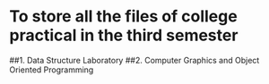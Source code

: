 # To store all the files of college practical in the third semester

##1. Data Structure Laboratory
##2. Computer Graphics and Object Oriented Programming
 


